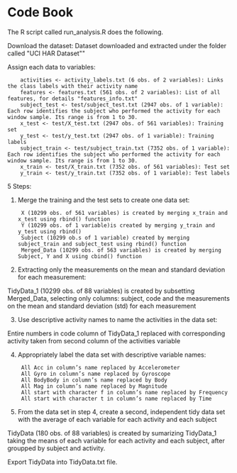 # Code Book
The R script called run_analysis.R does the following. 

Download the dataset:
        Dataset downloaded and extracted under the folder called "UCI HAR Dataset""

Assign each data to variables:

        activities <- activity_labels.txt (6 obs. of 2 variables): Links the class labels with their activity name 
        features <- features.txt (561 obs. of 2 variables): List of all features, for details "features_info.txt"
        subject_test <- test/subject_test.txt (2947 obs. of 1 variable): Each row identifies the subject who performed the activity for each window sample. Its range is from 1 to 30.
        x_test <- test/X_test.txt (2947 obs. of 561 variables): Training set
        y_test <- test/y_test.txt (2947 obs. of 1 variable): Training labels
        subject_train <- test/subject_train.txt (7352 obs. of 1 variable): Each row identifies the subject who performed the activity for each window sample. Its range is from 1 to 30.
        x_train <- test/X_train.txt (7352 obs. of 561 variables): Test set
        y_train <- test/y_train.txt (7352 obs. of 1 variable): Test labels

5 Steps:

1. Merge the training and the test sets to create one data set:

        X (10299 obs. of 561 variables) is created by merging x_train and x_test using rbind() function
        Y (10299 obs. of 1 variable)is created by merging y_train and y_test using rbind() 
        Subject (10299 ob.s of 1 variable) created by merging subject_train and subject_test using rbind() function
        Merged_Data (10299 obs. of 563 variables) is created by merging Subject, Y and X using cbind() function

2. Extracting only the measurements on the mean and standard deviation for each measurement:

TidyData_1 (10299 obs. of 88 variables) is created by subsetting Merged_Data, selecting only columns: subject, code and the measurements on the mean and standard deviation (std) for each measurement

3. Use descriptive activity names to name the activities in the data set:

Entire numbers in code column of TidyData_1 replaced with corresponding activity taken from second column of the activities variable

4. Appropriately label the data set with descriptive variable names:

        All Acc in column’s name replaced by Accelerometer
        All Gyro in column’s name replaced by Gyroscope
        All BodyBody in column’s name replaced by Body
        All Mag in column’s name replaced by Magnitude
        All start with character f in column’s name replaced by Frequency
        All start with character t in column’s name replaced by Time

5. From the data set in step 4, create a second, independent tidy data set with the average of each variable for each activity and each subject

TidyData (180 obs. of 88 variables) is created by sumarizing TidyData_1 taking the means of each variable for each activity and each subject, after groupped by subject and activity.

Export TidyData into TidyData.txt file.

